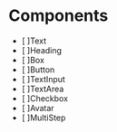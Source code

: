 # Components

- [ ]Text
- [ ]Heading
- [ ]Box
- [ ]Button
- [ ]TextInput
- [ ]TextArea
- [ ]Checkbox
- [ ]Avatar
- [ ]MultiStep